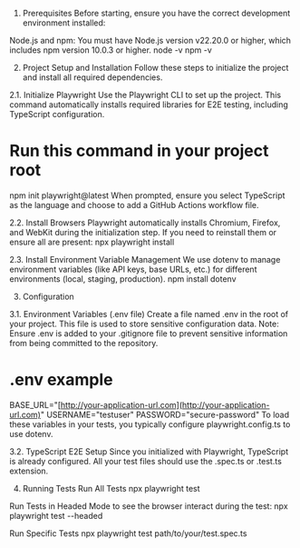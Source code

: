 1. Prerequisites
Before starting, ensure you have the correct development environment installed:

Node.js and npm: You must have Node.js version v22.20.0 or higher, which includes npm version 10.0.3 or higher.
node -v
npm -v

2. Project Setup and Installation
Follow these steps to initialize the project and install all required dependencies.

2.1. Initialize Playwright
Use the Playwright CLI to set up the project. This command automatically installs required libraries for E2E testing, including TypeScript configuration.
# Run this command in your project root
npm init playwright@latest
When prompted, ensure you select TypeScript as the language and choose to add a GitHub Actions workflow file.

2.2. Install Browsers
Playwright automatically installs Chromium, Firefox, and WebKit during the initialization step. If you need to reinstall them or ensure all are present:
npx playwright install

2.3. Install Environment Variable Management
We use dotenv to manage environment variables (like API keys, base URLs, etc.) for different environments (local, staging, production).
npm install dotenv

3. Configuration

3.1. Environment Variables (.env file)
Create a file named .env in the root of your project. This file is used to store sensitive configuration data.
Note: Ensure .env is added to your .gitignore file to prevent sensitive information from being committed to the repository.

# .env example
BASE_URL="[http://your-application-url.com](http://your-application-url.com)"
USERNAME="testuser"
PASSWORD="secure-password"
To load these variables in your tests, you typically configure playwright.config.ts to use dotenv.

3.2. TypeScript E2E Setup
Since you initialized with Playwright, TypeScript is already configured. All your test files should use the .spec.ts or .test.ts extension.

4. Running Tests
Run All Tests
npx playwright test

Run Tests in Headed Mode to see the browser interact during the test:
npx playwright test --headed

Run Specific Tests
npx playwright test path/to/your/test.spec.ts